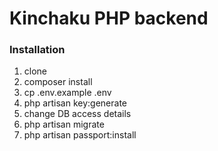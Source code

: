 # Kinchaku PHP backend

### Installation

1. clone
2. composer install
3. cp .env.example .env
4. php artisan key:generate
5. change DB access details
6. php artisan migrate
7. php artisan passport:install


